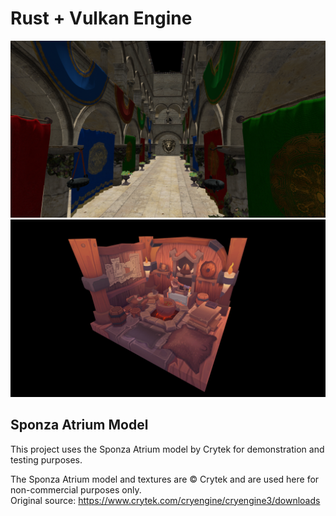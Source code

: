# Rust + Vulkan Engine

![screenshot1.png](screenshot1.png)
![screenshot2.png](screenshot2.png)

## Sponza Atrium Model

This project uses the Sponza Atrium model by Crytek for demonstration and testing purposes.

The Sponza Atrium model and textures are © Crytek and are used here for non-commercial purposes only.  
Original source: https://www.crytek.com/cryengine/cryengine3/downloads